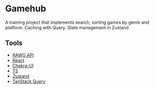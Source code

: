 # Gamehub

A training project that implements search, sorting games by genre and platform.
Caching with Query. State management in Zustand

## Tools
- [RAWG API](https://api.rawg.io/docs/)
- [React](https://react.dev/)
- [Chakra-UI](https://chakra-ui.com/)
- [TS](https://www.typescriptlang.org/)
- [Zustand](https://zustand-demo.pmnd.rs/)
- [TanStack Query](https://tanstack.com/query/latest)
